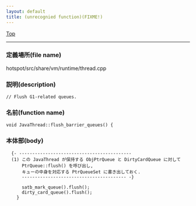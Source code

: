 ```yaml
---
layout: default
title: (unrecognied function)(FIXME!)
---
```

[Top](../index.html)

--- 
### 定義場所(file name)
hotspot/src/share/vm/runtime/thread.cpp
### 説明(description)

```
// Flush G1-related queues.
```

### 名前(function name)
```
void JavaThread::flush_barrier_queues() {
```

### 本体部(body)
```
  {- -------------------------------------------
  (1) この JavaThread が保持する ObjPtrQueue と DirtyCardQueue に対して
      PtrQueue::flush() を呼び出し, 
      キューの中身を対応する PtrQueueSet に書き出しておく.
      ---------------------------------------- -}

	  satb_mark_queue().flush();
	  dirty_card_queue().flush();
	}
	
```


